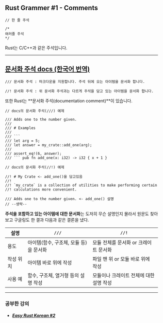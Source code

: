 ## Rust Grammer #1 - Comments

```
// 한 줄 주석

/*
여러줄 주석
*/
```

Rust는 C/C++과 같은 주석입니다.  

***

## [문서화 주석 docs (한국어 번역)](https://doc.rust-kr.org/ch14-02-publishing-to-crates-io.html#%EC%9C%A0%EC%9A%A9%ED%95%9C-%EB%AC%B8%EC%84%9C%ED%99%94-%EC%A3%BC%EC%84%9D-%EB%A7%8C%EB%93%A4%EA%B8%B0)

```
/// 문서화 주석 : 마크다운을 지원합니다. 주석 뒤에 오는 아이템을 문서화 합니다.

//! 문서화 주석 : 위 문서화 주석과는 다르게 주석을 담고 있는 아이템을 문서화 합니다.
```
 
 또한 Rust는 **문서화 주석(documentation comment)**이 있습니다.

```
// docs의 문서화 주석(///) 예제

/// Adds one to the number given. 
/// 
/// # Examples 
/// 
/// ``` 
/// let arg = 5; 
/// let answer = my_crate::add_one(arg); 
/// 
/// assert_eq!(6, answer); 
/// ``` pub fn add_one(x: i32) -> i32 { x + 1 }
```

```
// docs의 문서화 주석(//!) 예제

//! # My Crate <- add_one()을 담고있음
//!
//! `my_crate` is a collection of utilities to make performing certain
//! calculations more convenient.

/// Adds one to the number given. <- add_one() 설명
// --생략--
```
**주석을 포함하고 있는 아이템에 대한 문서화**는 도저히 무슨 설명인지 몰라서 원문도 찾아보고 구글링도 한 결과 다음과 같은 결론을 냈다.

| 설명    | `///`                   | `//!`                  |
| ----- | ----------------------- | ---------------------- |
| 용도    | 아이템(함수, 구조체, 모듈 등)을 문서화 | 모듈 전체를 문서화 or 크레이트 문서화 |
| 작성 위치 | 아이템 바로 위에 작성            | 파일 맨 위 or 모듈 바로 위에 작성  |
| 사용 예  | 함수, 구조체, 열거형 등의 설명 작성   | 모듈이나 크레이트 전체에 대한 설명 작성 |
***
### 공부한 강의
- ##### [Easy Rust Korean #2](https://youtu.be/x7GlQjh2aSw?si=hp53uxyg-Zn1NwJ6)